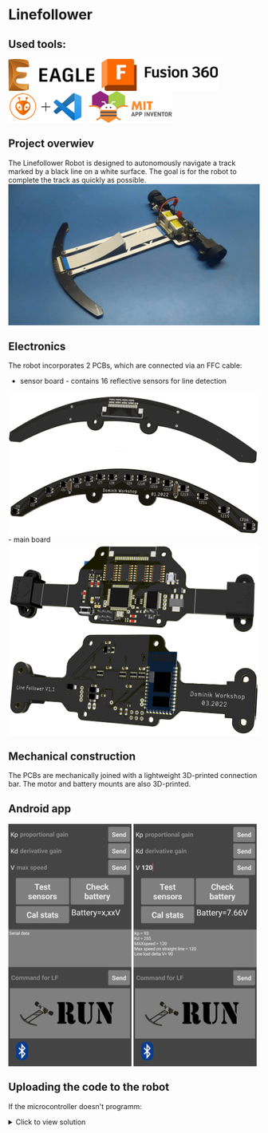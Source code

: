 # Linefollower


## Used tools:
<img align="center" height="64" src="images/logos/Eagle.png"> &nbsp;
<img align="center"  height="64" src="images/logos/Fusion-360.png"> &nbsp;
<img align="center" height="64" src="images/logos/Platformio_vscode.png"> &nbsp;
<img align="center" height="64" src="images/logos/MIT_app_inventor.png">


## Project overwiev
The Linefollower Robot is designed to autonomously navigate a track marked by a black line on a white surface. The goal is for the robot to complete the track as quickly as possible.
<img align="center" src="images/pictures/LF.jpg">

## Electronics

The robot incorporates 2 PCBs, which are connected via an FFC cable:
  - sensor board - contains 16 reflective sensors for line detection
  <img align="center" src="images/renders/LF_front_PCB_top.png">
  <img align="center" src="images/renders/LF_front_PCB_bottom.png">
  - main board 
  <img align="center" src="images/renders/LF_mainboard_PCB_top.png">
  <img align="center" src="images/renders/LF_mainboard_PCB_bottom.png">

## Mechanical construction

The PCBs are mechanically joined with a lightweight 3D-printed connection bar. The motor and battery mounts are also 3D-printed.

## Android app
<img align="center" width=49% src="images/screenshots/Android_app_initial.jpg">
<img align="center" width=49% src="images/screenshots/Android_app_set.jpg">

## Uploading the code to the robot
If the microcontroller doesn't programm:
<details>
<summary>Click to view solution</summary>
Make sure that the fusebits are set as bellow:
<img src="images/screenshots/atmega_fuses.png" alt="Fuse Bits Settings">
</details>
